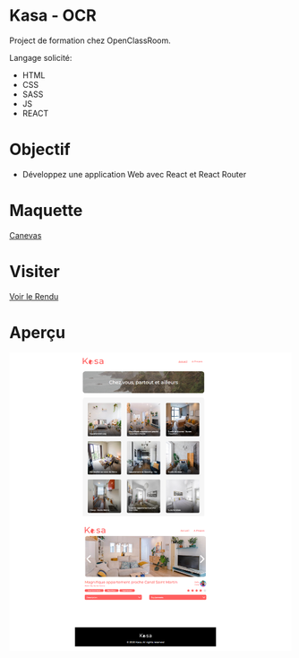 # Kasa - OCR

Project de formation chez OpenClassRoom.

Langage solicité:

- HTML
- CSS
- SASS
- JS
- REACT

# Objectif

- Développez une application Web avec React et React Router

# Maquette

[Canevas](https://www.figma.com/file/bAnXDNqRKCRRP8mY2gcb5p/UI-Design?node-id=4%3A1)

# Visiter

[Voir le Rendu](https://nerion-1337.github.io/Kasa-OCR/)

# Aperçu

![screenshot du site](./maquette.png)
